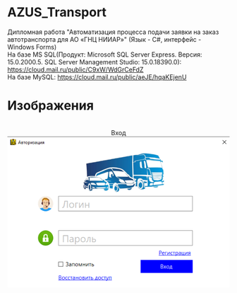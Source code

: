 # AZUS_Transport
Дипломная работа "Автоматизация процесса подачи заявки на заказ автотранспорта для AO «ГНЦ НИИАР»" (Язык - С#, интерфейс - Windows Forms)  
На базе MS SQL(Продукт: Microsoft SQL Server Express. Версия: 15.0.2000.5. SQL Server Management Studio: 15.0.18390.0): https://cloud.mail.ru/public/C9xW/WdGrCeFdZ  
На базе MySQL: https://cloud.mail.ru/public/aeJE/hqaKEjenU
# Изображения
<p align="center">
  <br />Вход
  <a href="https://github.com/kontr24/AZUS_Transport"><img src="https://github.com/kontr24/AZUS_Transport/blob/d8fcf503fa45aee5527d6e3924b1266838ca5f72/Exit.png"></img></a>
</p>
